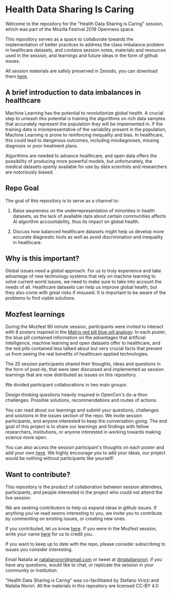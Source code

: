 # Health Data Sharing Is Caring

Welcome to the repository for the "Health Data Sharing is Caring" session, which was part of the Mozilla Festival 2019 Openness space. 

This repository serves as a space to collaborate towards the implementation of better practices to address the class imbalance problem in healthcare datasets, and contains session notes, materials and resources used in the session, and learnings and future ideas in the form of github issues.

All session materials are safely preserved in Zenodo, you can download them [here](https://zenodo.org/record/3519870#.XcCfRUVKhZ1). 

## A brief introduction to data imbalances in healthcare 

Machine Learning has the potential to revolutionize global health. A crucial step to unleash this potential is training the algorithms on rich data samples that accurately represent the population they will be implemented in.  If the training data is misrepresentative of the variability present in the population, Machine Learning is prone to reinforcing  inequality and bias. In healthcare, this could lead to dangerous outcomes, including misdiagnoses, missing diagnosis or poor treatment plans.

Algorithms are needed to advance healthcare, and open data offers the possibility of producing more powerful models, but unfortunately, the medical datasets openly available for use by data scientists and  researchers are notoriously biased. 

## Repo Goal 

The goal of this repository is to serve as a channel to: 
1. Raise awareness on the underrepresentation of minorities in health datasets, as the lack of available data about certain communities affects AI algorithm accountability, thus its impact on global health. 

2. Discuss how balanced healthcare datasets might help us develop more accurate diagnostic tools as well as avoid discrimination and inequality in healthcare. 

## Why is this important? 

 Global issues need a global approach. For us to truly experience and take advantage of new technology systems that rely on machine learning to solve current world issues, we need to make sure to take into account the needs of all. Healthcare datasets can help us improve global health, but they also come with great risks if misused. It is important to be aware of the problems to find viable solutions. 
 
 ## Mozfest learnings 
 
 During the Mozfest 90 minute session, participants were invited to interact with 8 posters inspired in the [Matrix red pill blue pill analogy](https://en.wikipedia.org/wiki/Red_pill_and_blue_pill). In each poster, the blue pill contained information on the advantages that artificial intelligence, machine learning and open datasets offer to healthcare, and the red pills contained less talked about but very crucial facts that prevent us from seeing the real benefits of healthcare applied technologies.  

The 25 session participants shared their thoughts, ideas and questions in the form of post-its, that were later discussed and implemented as session learnings that are now distributed as issues on this repository. 

We divided participant collaborations in two main groups:

Design thinking questions heavily inspired in OpenCon's do-a-thon challenges. 
Possible solutions, recommendations and routes of actions. 

You can read about our learnings and submit your questions, challenges and solutions in the issues section of the repo. We invite session participants, and anyone interested to keep the conversation going. The end goal of this project is to share our learnings and findings with fellow researchers,  institutions, or anyone interested in working towards making science more open. 

You can also access the session participant's thoughts on each poster and add your own [here](https://github.com/natalianorori/HealthDataSharingIsCaring/issues/11). We highly encourage you to add your ideas, our project would be nothing without participants like yourself! 

## Want to contribute? 

This repository is the  product of collaboration between session attendees, participants, and people interested in the project who could not attend the live session.

We are seeking contributors to help us expand ideas in github issues.  If anything you've read seems interesting to you,  we invite you to contribute by commenting on existing issues, or creating new ones. 

If you contributed, let us know [here](https://github.com/natalianorori/HealthDataSharingIsCaring/issues/10). If you were in the Mozfest session, write your name [here](https://github.com/natalianorori/HealthDataSharingIsCaring/issues/10) for us to credit you. 

If you want to keep up to date with the repo, please consider subscribing to issues you consider interesting. 

Email Natalia at natalianorori@gmail.com or tweet at [@natalianorori](https://twitter.com/natalianorori).
if you have any questions, would like to chat, or replicate the session in your community or institution. 

"Health Data Sharing is Caring" was co-facillitated by Stefano Vrizzi and Natalia Norori. All the materials in this repository are licensed CC-BY 4.0  


 
 






